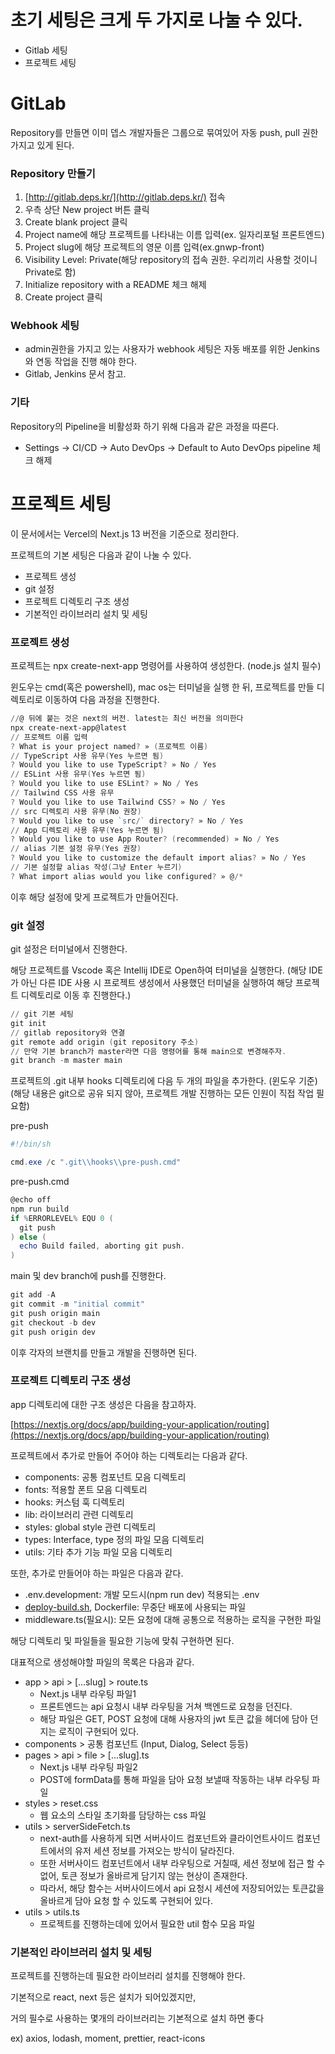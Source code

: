 
# 초기 세팅은 크게 두 가지로 나눌 수 있다.

- Gitlab 세팅
- 프로젝트 세팅

# GitLab

Repository를 만들면 이미 뎁스 개발자들은 그룹으로 묶여있어 자동 push, pull 권한 가지고 있게 된다.

### Repository 만들기

1. [http://gitlab.deps.kr/](http://gitlab.deps.kr/) 접속
2. 우측 상단 New project 버튼 클릭
3. Create blank project 클릭
4. Project name에 해당 프로젝트를 나타내는 이름 입력(ex. 일자리포털 프론트엔드)
5. Project slug에 해당 프로젝트의 영문 이름 입력(ex.gnwp-front)
6. Visibility Level: Private(해당 repository의 접속 권한. 우리끼리 사용할 것이니 Private로 함)
7. Initialize repository with a README 체크 해제
8. Create project 클릭

### Webhook 세팅

- admin권한을 가지고 있는 사용자가 webhook 세팅은 자동 배포를 위한 Jenkins와 연동 작업을 진행 해야 한다.
- Gitlab, Jenkins 문서 참고.

### 기타

Repository의 Pipeline을 비활성화 하기 위해 다음과 같은 과정을 따른다.

- Settings → CI/CD → Auto DevOps → Default to Auto DevOps pipeline 체크 해제

# 프로젝트 세팅

이 문서에서는 Vercel의 Next.js 13 버전을 기준으로 정리한다.

프로젝트의 기본 세팅은 다음과 같이 나눌 수 있다.

- 프로젝트 생성
- git 설정
- 프로젝트 디렉토리 구조 생성
- 기본적인 라이브러리 설치 및 세팅

### 프로젝트 생성

프로젝트는 npx create-next-app 명령어를 사용하여 생성한다. (node.js 설치 필수)

윈도우는 cmd(혹은 powershell), mac os는 터미널을 실행 한 뒤, 프로젝트를 만들 디렉토리로 이동하여 다음 과정을 진행한다.

```powershell
//@ 뒤에 붙는 것은 next의 버전. latest는 최신 버전을 의미한다
npx create-next-app@latest
// 프로젝트 이름 입력
? What is your project named? » (프로젝트 이름)
// TypeScript 사용 유무(Yes 누르면 됨)
? Would you like to use TypeScript? » No / Yes
// ESLint 사용 유무(Yes 누르면 됨)
? Would you like to use ESLint? » No / Yes
// Tailwind CSS 사용 유무
? Would you like to use Tailwind CSS? » No / Yes
// src 디렉토리 사용 유무(No 권장)
? Would you like to use `src/` directory? » No / Yes
// App 디렉토리 사용 유무(Yes 누르면 됨)
? Would you like to use App Router? (recommended) » No / Yes
// alias 기본 설정 유무(Yes 권장)
? Would you like to customize the default import alias? » No / Yes
// 기본 설정할 alias 작성(그냥 Enter 누르기)
? What import alias would you like configured? » @/*
```

이후 해당 설정에 맞게 프로젝트가 만들어진다.

### git 설정

git 설정은 터미널에서 진행한다.

해당 프로젝트를 Vscode 혹은 Intellij IDE로 Open하여 터미널을 실행한다. (해당 IDE가 아닌 다른 IDE 사용 시 프로젝트 생성에서 사용했던 터미널을 실행하여 해당 프로젝트 디렉토리로 이동 후 진행한다.)

```powershell
// git 기본 세팅
git init
// gitlab repository와 연결
git remote add origin (git repository 주소)
// 만약 기본 branch가 master라면 다음 명령어를 통해 main으로 변경해주자.
git branch -m master main
```

프로젝트의 .git 내부 hooks 디렉토리에 다음 두 개의 파일을 추가한다. (윈도우 기준) (해당 내용은 git으로 공유 되지 않아, 프로젝트 개발 진행하는 모든 인원이 직접 작업 필요함)

pre-push

```powershell
#!/bin/sh

cmd.exe /c ".git\\hooks\\pre-push.cmd"
```

pre-push.cmd

```powershell
@echo off
npm run build
if %ERRORLEVEL% EQU 0 (
  git push
) else (
  echo Build failed, aborting git push.
)
```

main 및 dev branch에 push를 진행한다.

```powershell
git add -A
git commit -m "initial commit"
git push origin main
git checkout -b dev
git push origin dev
```

이후 각자의 브랜치를 만들고 개발을 진행하면 된다.

### 프로젝트 디렉토리 구조 생성

app 디렉토리에 대한 구조 생성은 다음을 참고하자.

[https://nextjs.org/docs/app/building-your-application/routing](https://nextjs.org/docs/app/building-your-application/routing)

프로젝트에서 추가로 만들어 주어야 하는 디렉토리는 다음과 같다.

- components: 공통 컴포넌트 모음 디렉토리
- fonts: 적용할 폰트 모음 디렉토리
- hooks: 커스텀 훅 디렉토리
- lib: 라이브러리 관련 디렉토리
- styles: global style 관련 디렉토리
- types: Interface, type 정의 파일 모음 디렉토리
- utils: 기타 추가 기능 파일 모음 디렉토리

또한, 추가로 만들어야 하는 파일은 다음과 같다.

- .env.development: 개발 모드시(npm run dev) 적용되는 .env
- [deploy-build.sh](http://deploy-build.sh), Dockerfile: 무중단 배포에 사용되는 파일
- middleware.ts(필요시): 모든 요청에 대해 공통으로 적용하는 로직을 구현한 파일

해당 디렉토리 및 파일들을 필요한 기능에 맞춰 구현하면 된다.

대표적으로 생성해야할 파일의 목록은 다음과 같다.

- app > api > […slug] > route.ts
    - Next.js 내부 라우팅 파일1
    - 프론트엔드는 api 요청시 내부 라우팅을 거쳐 백엔드로 요청을 던진다.
    - 해당 파일은 GET, POST 요청에 대해 사용자의 jwt 토큰 값을 헤더에 담아 던지는 로직이 구현되어 있다.
- components > 공통 컴포넌트 (Input, Dialog, Select 등등)
- pages > api > file > […slug].ts
    - Next.js 내부 라우팅 파일2
    - POST에 formData를 통해 파일을 담아 요청 보낼때 작동하는 내부 라우팅 파일
- styles > reset.css
    - 웹 요소의 스타일 초기화를 담당하는 css 파일
- utils > serverSideFetch.ts
    - next-auth를 사용하게 되면 서버사이드 컴포넌트와 클라이언트사이드 컴포넌트에서의 유저 세션 정보를 가져오는 방식이 달라진다.
    - 또한 서버사이드 컴포넌트에서 내부 라우팅으로 거칠때, 세션 정보에 접근 할 수 없어, 토큰 정보가 올바르게 담기지 않는 현상이 존재한다.
    - 따라서, 해당 함수는 서버사이드에서 api 요청시 세션에 저장되어있는 토큰값을 올바르게 담아 요청 할 수 있도록 구현되어 있다.
- utils > utils.ts
    - 프로젝트를 진행하는데에 있어서 필요한 util 함수 모음 파일

### 기본적인 라이브러리 설치 및 세팅

프로젝트를 진행하는데 필요한 라이브러리 설치를 진행해야 한다.

기본적으로 react, next 등은 설치가 되어있겠지만,

거의 필수로 사용하는 몇개의 라이브러리는 기본적으로 설치 하면 좋다

ex) axios, lodash, moment, prettier, react-icons